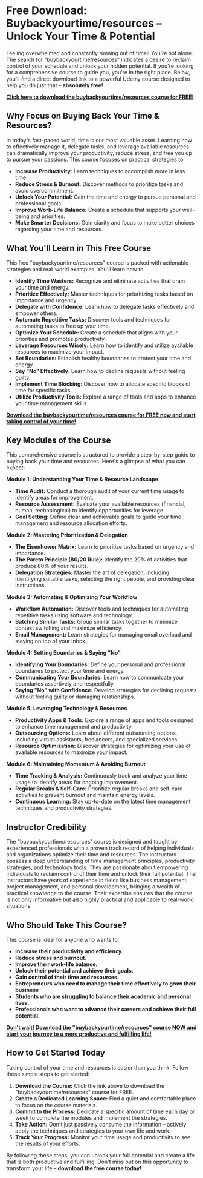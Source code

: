 # Free Download: Buybackyourtime/resources – Unlock Your Time & Potential

Feeling overwhelmed and constantly running out of time? You're not alone. The search for "buybackyourtime/resources" indicates a desire to reclaim control of your schedule and unlock your hidden potential. If you're looking for a comprehensive course to guide you, you're in the right place. Below, you'll find a direct download link to a powerful Udemy course designed to help you do just that – **absolutely free!**

[**Click here to download the buybackyourtime/resources course for FREE!**](https://udemywork.com/buybackyourtime-resources)

## Why Focus on Buying Back Your Time & Resources?

In today's fast-paced world, time is our most valuable asset. Learning how to effectively manage it, delegate tasks, and leverage available resources can dramatically improve your productivity, reduce stress, and free you up to pursue your passions. This course focuses on practical strategies to:

*   **Increase Productivity:** Learn techniques to accomplish more in less time.
*   **Reduce Stress & Burnout:** Discover methods to prioritize tasks and avoid overcommitment.
*   **Unlock Your Potential:** Gain the time and energy to pursue personal and professional goals.
*   **Improve Work-Life Balance:** Create a schedule that supports your well-being and priorities.
*   **Make Smarter Decisions:** Gain clarity and focus to make better choices regarding your time and resources.

## What You'll Learn in This Free Course

This free "buybackyourtime/resources" course is packed with actionable strategies and real-world examples. You'll learn how to:

*   **Identify Time Wasters:** Recognize and eliminate activities that drain your time and energy.
*   **Prioritize Effectively:** Master techniques for prioritizing tasks based on importance and urgency.
*   **Delegate with Confidence:** Learn how to delegate tasks effectively and empower others.
*   **Automate Repetitive Tasks:** Discover tools and techniques for automating tasks to free up your time.
*   **Optimize Your Schedule:** Create a schedule that aligns with your priorities and promotes productivity.
*   **Leverage Resources Wisely:** Learn how to identify and utilize available resources to maximize your impact.
*   **Set Boundaries:** Establish healthy boundaries to protect your time and energy.
*   **Say "No" Effectively:** Learn how to decline requests without feeling guilty.
*   **Implement Time Blocking:** Discover how to allocate specific blocks of time for specific tasks.
*   **Utilize Productivity Tools:** Explore a range of tools and apps to enhance your time management skills.

[**Download the buybackyourtime/resources course for FREE now and start taking control of your time!**](https://udemywork.com/buybackyourtime-resources)

## Key Modules of the Course

This comprehensive course is structured to provide a step-by-step guide to buying back your time and resources. Here's a glimpse of what you can expect:

**Module 1: Understanding Your Time & Resource Landscape**

*   **Time Audit:** Conduct a thorough audit of your current time usage to identify areas for improvement.
*   **Resource Assessment:** Evaluate your available resources (financial, human, technological) to identify opportunities for leverage.
*   **Goal Setting:** Define clear and achievable goals to guide your time management and resource allocation efforts.

**Module 2: Mastering Prioritization & Delegation**

*   **The Eisenhower Matrix:** Learn to prioritize tasks based on urgency and importance.
*   **The Pareto Principle (80/20 Rule):** Identify the 20% of activities that produce 80% of your results.
*   **Delegation Strategies:** Master the art of delegation, including identifying suitable tasks, selecting the right people, and providing clear instructions.

**Module 3: Automating & Optimizing Your Workflow**

*   **Workflow Automation:** Discover tools and techniques for automating repetitive tasks using software and technology.
*   **Batching Similar Tasks:** Group similar tasks together to minimize context switching and maximize efficiency.
*   **Email Management:** Learn strategies for managing email overload and staying on top of your inbox.

**Module 4: Setting Boundaries & Saying "No"**

*   **Identifying Your Boundaries:** Define your personal and professional boundaries to protect your time and energy.
*   **Communicating Your Boundaries:** Learn how to communicate your boundaries assertively and respectfully.
*   **Saying "No" with Confidence:** Develop strategies for declining requests without feeling guilty or damaging relationships.

**Module 5: Leveraging Technology & Resources**

*   **Productivity Apps & Tools:** Explore a range of apps and tools designed to enhance time management and productivity.
*   **Outsourcing Options:** Learn about different outsourcing options, including virtual assistants, freelancers, and specialized services.
*   **Resource Optimization:** Discover strategies for optimizing your use of available resources to maximize your impact.

**Module 6: Maintaining Momentum & Avoiding Burnout**

*   **Time Tracking & Analysis:** Continuously track and analyze your time usage to identify areas for ongoing improvement.
*   **Regular Breaks & Self-Care:** Prioritize regular breaks and self-care activities to prevent burnout and maintain energy levels.
*   **Continuous Learning:** Stay up-to-date on the latest time management techniques and productivity strategies.

## Instructor Credibility

The "buybackyourtime/resources" course is designed and taught by experienced professionals with a proven track record of helping individuals and organizations optimize their time and resources. The instructors possess a deep understanding of time management principles, productivity strategies, and technology tools. They are passionate about empowering individuals to reclaim control of their time and unlock their full potential. The instructors have years of experience in fields like business management, project management, and personal development, bringing a wealth of practical knowledge to the course. Their expertise ensures that the course is not only informative but also highly practical and applicable to real-world situations.

## Who Should Take This Course?

This course is ideal for anyone who wants to:

*   **Increase their productivity and efficiency.**
*   **Reduce stress and burnout.**
*   **Improve their work-life balance.**
*   **Unlock their potential and achieve their goals.**
*   **Gain control of their time and resources.**
*   **Entrepreneurs who need to manage their time effectively to grow their business**
*   **Students who are struggling to balance their academic and personal lives.**
*   **Professionals who want to advance their careers and achieve their full potential.**

[**Don't wait! Download the "buybackyourtime/resources" course NOW and start your journey to a more productive and fulfilling life!**](https://udemywork.com/buybackyourtime-resources)

## How to Get Started Today

Taking control of your time and resources is easier than you think. Follow these simple steps to get started:

1.  **Download the Course:** Click the link above to download the "buybackyourtime/resources" course for FREE.
2.  **Create a Dedicated Learning Space:** Find a quiet and comfortable place to focus on the course materials.
3.  **Commit to the Process:** Dedicate a specific amount of time each day or week to complete the modules and implement the strategies.
4.  **Take Action:** Don't just passively consume the information – actively apply the techniques and strategies to your own life and work.
5.  **Track Your Progress:** Monitor your time usage and productivity to see the results of your efforts.

By following these steps, you can unlock your full potential and create a life that is both productive and fulfilling. Don't miss out on this opportunity to transform your life – **download the free course today!**
